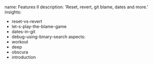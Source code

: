 name: Features II
description: 'Reset, revert, git blame, dates and more.'
insights:
  - reset-vs-revert
  - let-s-play-the-blame-game
  - dates-in-git
  - debug-using-binary-search
aspects:
  - workout
  - deep
  - obscura
  - introduction
